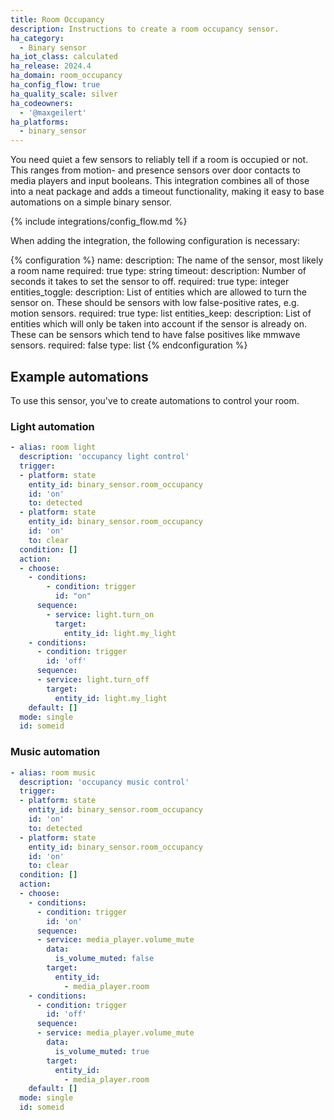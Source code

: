```yaml
---
title: Room Occupancy
description: Instructions to create a room occupancy sensor.
ha_category:
  - Binary sensor
ha_iot_class: calculated
ha_release: 2024.4
ha_domain: room_occupancy
ha_config_flow: true
ha_quality_scale: silver
ha_codeowners:
  - '@maxgeilert'
ha_platforms:
  - binary_sensor
---
```


You need quiet a few sensors to reliably tell if a room is occupied or not. This ranges from motion- and presence sensors over door contacts to media players and input booleans. This integration combines all of those into a neat package and adds a timeout functionality, making it easy to base automations on a simple binary sensor.

{% include integrations/config_flow.md %}

When adding the integration, the following configuration is necessary:

{% configuration %}
name:
  description: The name of the sensor, most likely a room name
  required: true
  type: string
timeout:
  description: Number of seconds it takes to set the sensor to off.
  required: true
  type: integer
entities_toggle:
  description: List of entities which are allowed to turn the sensor on. These should be sensors with low false-positive rates, e.g. motion sensors.
  required: true
  type: list
entities_keep:
  description: List of entities which will only be taken into account if the sensor is already on. These can be sensors which tend to have false positives like mmwave sensors.
  required: false
  type: list
{% endconfiguration %}

## Example automations
To use this sensor, you've to create automations to control your room.

### Light automation
``` yaml
- alias: room light
  description: 'occupancy light control'
  trigger:
  - platform: state
    entity_id: binary_sensor.room_occupancy
    id: 'on'
    to: detected
  - platform: state
    entity_id: binary_sensor.room_occupancy
    id: 'on'
    to: clear
  condition: []
  action:
  - choose:
    - conditions:
        - condition: trigger
          id: "on"
      sequence:
        - service: light.turn_on
          target:
            entity_id: light.my_light
    - conditions:
      - condition: trigger
        id: 'off'
      sequence:
      - service: light.turn_off
        target:
          entity_id: light.my_light
    default: []
  mode: single
  id: someid
```

### Music automation
``` yaml
- alias: room music
  description: 'occupancy music control'
  trigger:
  - platform: state
    entity_id: binary_sensor.room_occupancy
    id: 'on'
    to: detected
  - platform: state
    entity_id: binary_sensor.room_occupancy
    id: 'on'
    to: clear
  condition: []
  action:
  - choose:
    - conditions:
      - condition: trigger
        id: 'on'
      sequence:
      - service: media_player.volume_mute
        data:
          is_volume_muted: false
        target:
          entity_id: 
            - media_player.room
    - conditions:
      - condition: trigger
        id: 'off'
      sequence:
      - service: media_player.volume_mute
        data:
          is_volume_muted: true
        target:
          entity_id: 
            - media_player.room
    default: []
  mode: single
  id: someid
```